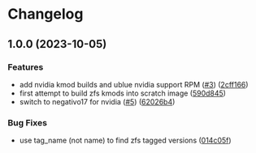 # Changelog

## 1.0.0 (2023-10-05)


### Features

* add nvidia kmod builds and ublue nvidia support RPM ([#3](https://github.com/johnmmcgee/ucore-kmods/issues/3)) ([2cff166](https://github.com/johnmmcgee/ucore-kmods/commit/2cff166a93b3f321e8fea5e41511fc7006580bf1))
* first attempt to build zfs kmods into scratch image ([590d845](https://github.com/johnmmcgee/ucore-kmods/commit/590d8459180e7da3d41a05c1305e2aed9f9fd9b9))
* switch to negativo17 for nvidia ([#5](https://github.com/johnmmcgee/ucore-kmods/issues/5)) ([62026b4](https://github.com/johnmmcgee/ucore-kmods/commit/62026b498b12ffa2ff8203b99b4cd33843689a3b))


### Bug Fixes

* use tag_name (not name) to find zfs tagged versions ([014c05f](https://github.com/johnmmcgee/ucore-kmods/commit/014c05ff55fdcd55586b31d53ad408cc046425f9))

